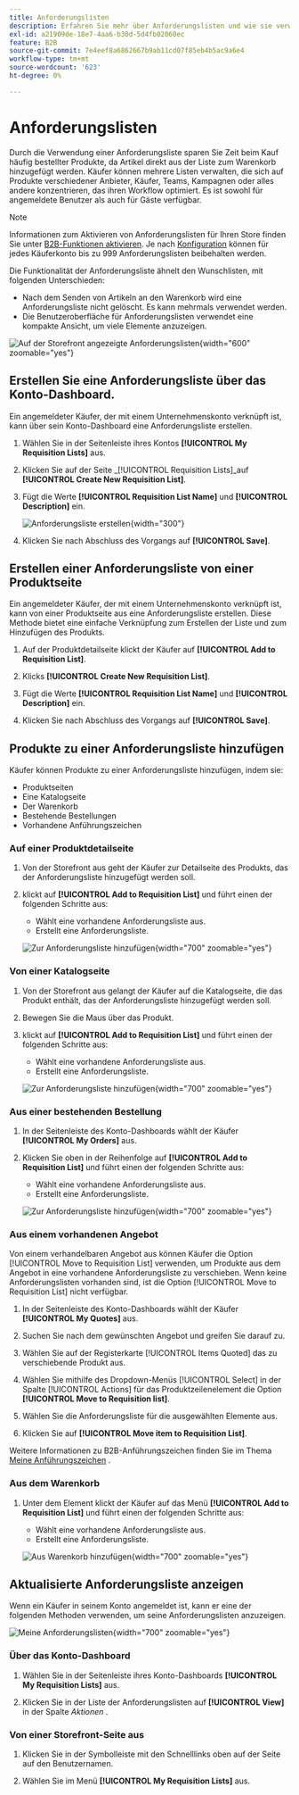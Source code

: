 ```yaml
---
title: Anforderungslisten
description: Erfahren Sie mehr über Anforderungslisten und wie sie verwendet werden, um häufig bestellte Produkte einfach zum Warenkorb hinzuzufügen.
exl-id: a21909de-18e7-4aa6-b30d-5d4fb02060ec
feature: B2B
source-git-commit: 7e4eef8a6862667b9ab11cd07f85eb4b5ac9a6e4
workflow-type: tm+mt
source-wordcount: '623'
ht-degree: 0%

---
```


# Anforderungslisten

Durch die Verwendung einer Anforderungsliste sparen Sie Zeit beim Kauf häufig bestellter Produkte, da Artikel direkt aus der Liste zum Warenkorb hinzugefügt werden. Käufer können mehrere Listen verwalten, die sich auf Produkte verschiedener Anbieter, Käufer, Teams, Kampagnen oder alles andere konzentrieren, das ihren Workflow optimiert. Es ist sowohl für angemeldete Benutzer als auch für Gäste verfügbar.

>[!NOTE]
>
>Informationen zum Aktivieren von Anforderungslisten für Ihren Store finden Sie unter [B2B-Funktionen aktivieren](enable-basic-features.md). Je nach [Konfiguration](configure-requisition-lists.md) können für jedes Käuferkonto bis zu 999 Anforderungslisten beibehalten werden.

Die Funktionalität der Anforderungsliste ähnelt den Wunschlisten, mit folgenden Unterschieden:

- Nach dem Senden von Artikeln an den Warenkorb wird eine Anforderungsliste nicht gelöscht. Es kann mehrmals verwendet werden.
- Die Benutzeroberfläche für Anforderungslisten verwendet eine kompakte Ansicht, um viele Elemente anzuzeigen.

![Auf der Storefront angezeigte Anforderungslisten](./assets/account-dashboard-my-requisition-lists.png){width="600" zoomable="yes"}

## Erstellen Sie eine Anforderungsliste über das Konto-Dashboard.

Ein angemeldeter Käufer, der mit einem Unternehmenskonto verknüpft ist, kann über sein Konto-Dashboard eine Anforderungsliste erstellen.

1. Wählen Sie in der Seitenleiste ihres Kontos **[!UICONTROL My Requisition Lists]** aus.

1. Klicken Sie auf der Seite _[!UICONTROL Requisition Lists]_auf **[!UICONTROL Create New Requisition List]**.

1. Fügt die Werte **[!UICONTROL Requisition List Name]** und **[!UICONTROL Description]** ein.

   ![ Anforderungsliste erstellen](./assets/requisition-list-create.png){width="300"}

1. Klicken Sie nach Abschluss des Vorgangs auf **[!UICONTROL Save]**.

## Erstellen einer Anforderungsliste von einer Produktseite

Ein angemeldeter Käufer, der mit einem Unternehmenskonto verknüpft ist, kann von einer Produktseite aus eine Anforderungsliste erstellen. Diese Methode bietet eine einfache Verknüpfung zum Erstellen der Liste und zum Hinzufügen des Produkts.

1. Auf der Produktdetailseite klickt der Käufer auf **[!UICONTROL Add to Requisition List]**.

1. Klicks **[!UICONTROL Create New Requisition List]**.

1. Fügt die Werte **[!UICONTROL Requisition List Name]** und **[!UICONTROL Description]** ein.

1. Klicken Sie nach Abschluss des Vorgangs auf **[!UICONTROL Save]**.

## Produkte zu einer Anforderungsliste hinzufügen

Käufer können Produkte zu einer Anforderungsliste hinzufügen, indem sie:

- Produktseiten
- Eine Katalogseite
- Der Warenkorb
- Bestehende Bestellungen
- Vorhandene Anführungszeichen

### Auf einer Produktdetailseite

1. Von der Storefront aus geht der Käufer zur Detailseite des Produkts, das der Anforderungsliste hinzugefügt werden soll.

1. klickt auf **[!UICONTROL Add to Requisition List]** und führt einen der folgenden Schritte aus:

   - Wählt eine vorhandene Anforderungsliste aus.
   - Erstellt eine Anforderungsliste.

   ![Zur Anforderungsliste hinzufügen](./assets/requisition-list-product-detail.png){width="700" zoomable="yes"}

### Von einer Katalogseite

1. Von der Storefront aus gelangt der Käufer auf die Katalogseite, die das Produkt enthält, das der Anforderungsliste hinzugefügt werden soll.

1. Bewegen Sie die Maus über das Produkt.

1. klickt auf **[!UICONTROL Add to Requisition List]** und führt einen der folgenden Schritte aus:

   - Wählt eine vorhandene Anforderungsliste aus.
   - Erstellt eine Anforderungsliste.

   ![Zur Anforderungsliste hinzufügen](./assets/requisition-list-add-product.png){width="700" zoomable="yes"}

### Aus einer bestehenden Bestellung

1. In der Seitenleiste des Konto-Dashboards wählt der Käufer **[!UICONTROL My Orders]** aus.

1. Klicken Sie oben in der Reihenfolge auf **[!UICONTROL Add to Requisition List]** und führt einen der folgenden Schritte aus:

   - Wählt eine vorhandene Anforderungsliste aus.
   - Erstellt eine Anforderungsliste.

   ![Zur Anforderungsliste hinzufügen](./assets/requisition-list-add-from-order.png){width="700" zoomable="yes"}

### Aus einem vorhandenen Angebot

Von einem verhandelbaren Angebot aus können Käufer die Option [!UICONTROL Move to Requisition List] verwenden, um Produkte aus dem Angebot in eine vorhandene Anforderungsliste zu verschieben. Wenn keine Anforderungslisten vorhanden sind, ist die Option [!UICONTROL Move to Requisition List] nicht verfügbar.

1. In der Seitenleiste des Konto-Dashboards wählt der Käufer **[!UICONTROL My Quotes]** aus.

1. Suchen Sie nach dem gewünschten Angebot und greifen Sie darauf zu.

1. Wählen Sie auf der Registerkarte [!UICONTROL Items Quoted] das zu verschiebende Produkt aus.

1. Wählen Sie mithilfe des Dropdown-Menüs [!UICONTROL Select] in der Spalte [!UICONTROL Actions] für das Produktzeilenelement die Option **[!UICONTROL Move to Requisition list]**.

1. Wählen Sie die Anforderungsliste für die ausgewählten Elemente aus.

1. Klicken Sie auf **[!UICONTROL Move item to Requisition List]**.

Weitere Informationen zu B2B-Anführungszeichen finden Sie im Thema [Meine Anführungszeichen](account-dashboard-my-quotes.md) .

### Aus dem Warenkorb

1. Unter dem Element klickt der Käufer auf das Menü **[!UICONTROL Add to Requisition List]** und führt einen der folgenden Schritte aus:

   - Wählt eine vorhandene Anforderungsliste aus.
   - Erstellt eine Anforderungsliste.

   ![Aus Warenkorb hinzufügen](./assets/requisition-list-add-from-cart.png){width="700" zoomable="yes"}

## Aktualisierte Anforderungsliste anzeigen

Wenn ein Käufer in seinem Konto angemeldet ist, kann er eine der folgenden Methoden verwenden, um seine Anforderungslisten anzuzeigen.

![Meine Anforderungslisten](./assets/requisition-lists-menu-select-storefront.png){width="700" zoomable="yes"}

### Über das Konto-Dashboard

1. Wählen Sie in der Seitenleiste ihres Konto-Dashboards **[!UICONTROL My Requisition Lists]** aus.

1. Klicken Sie in der Liste der Anforderungslisten auf **[!UICONTROL View]** in der Spalte _Aktionen_ .

### Von einer Storefront-Seite aus

1. Klicken Sie in der Symbolleiste mit den Schnelllinks oben auf der Seite auf den Benutzernamen.

1. Wählen Sie im Menü **[!UICONTROL My Requisition Lists]** aus.
